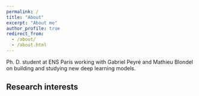 ```yaml
---
permalink: /
title: "About"
excerpt: "About me"
author_profile: true
redirect_from: 
  - /about/
  - /about.html
---
```


Ph. D. student at ENS Paris working with Gabriel Peyré and Mathieu Blondel on building and studying new deep learning models.

Research interests
---
